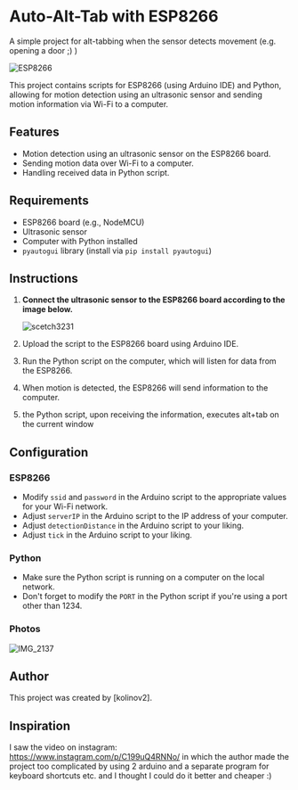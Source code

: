 # Auto-Alt-Tab with ESP8266
A simple project for alt-tabbing when the sensor detects movement (e.g. opening a door ;) )

![ESP8266](https://img.shields.io/badge/ESP8266-Compatible-blue)

This project contains scripts for ESP8266 (using Arduino IDE) and Python, allowing for motion detection using an ultrasonic sensor and sending motion information via Wi-Fi to a computer.

## Features

- Motion detection using an ultrasonic sensor on the ESP8266 board.
- Sending motion data over Wi-Fi to a computer.
- Handling received data in Python script.

## Requirements

- ESP8266 board (e.g., NodeMCU)
- Ultrasonic sensor
- Computer with Python installed
- `pyautogui` library (install via `pip install pyautogui`)

## Instructions

1. **Connect the ultrasonic sensor to the ESP8266 board according to the image below.**

     ![scetch3231](https://github.com/kolinov2/Auto-Alt-Tab/assets/94188817/4b4277ef-358f-4299-9147-2c4cbe8aa97b)


2. Upload the script to the ESP8266 board using Arduino IDE.
3. Run the Python script on the computer, which will listen for data from the ESP8266.
4. When motion is detected, the ESP8266 will send information to the computer.
5. the Python script, upon receiving the information, executes alt+tab on the current window

## Configuration

### ESP8266

- Modify `ssid` and `password` in the Arduino script to the appropriate values for your Wi-Fi network.
- Adjust `serverIP` in the Arduino script to the IP address of your computer.
- Adjust `detectionDistance` in the Arduino script to your liking.
- Adjust `tick` in the Arduino script to your liking.
  
### Python

- Make sure the Python script is running on a computer on the local network.
- Don't forget to modify the `PORT` in the Python script if you're using a port other than 1234.

### Photos 

![IMG_2137](https://github.com/kolinov2/Auto-Alt-Tab/assets/94188817/b5507fb7-4871-4287-a662-e1b3ea3b9a15)

## Author

This project was created by [kolinov2].

## Inspiration
I saw the video on instagram:
https://www.instagram.com/p/C199uQ4RNNo/
in which the author made the project too complicated by using 2 arduino and a separate program for keyboard shortcuts etc. and I thought I could do it better and cheaper :)

